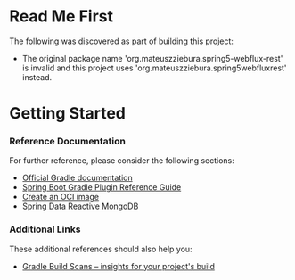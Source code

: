 # Read Me First
The following was discovered as part of building this project:

* The original package name 'org.mateuszziebura.spring5-webflux-rest' is invalid and this project uses 'org.mateuszziebura.spring5webfluxrest' instead.

# Getting Started

### Reference Documentation
For further reference, please consider the following sections:

* [Official Gradle documentation](https://docs.gradle.org)
* [Spring Boot Gradle Plugin Reference Guide](https://docs.spring.io/spring-boot/docs/2.5.1/gradle-plugin/reference/html/)
* [Create an OCI image](https://docs.spring.io/spring-boot/docs/2.5.1/gradle-plugin/reference/html/#build-image)
* [Spring Data Reactive MongoDB](https://docs.spring.io/spring-boot/docs/2.5.1/reference/htmlsingle/#boot-features-mongodb)

### Additional Links
These additional references should also help you:

* [Gradle Build Scans – insights for your project's build](https://scans.gradle.com#gradle)

